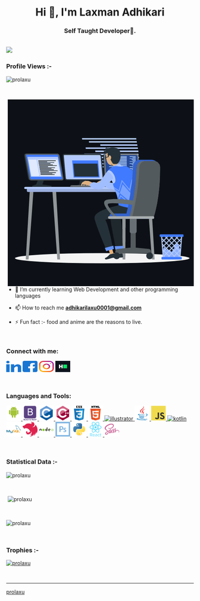 <h1 align="center">Hi 👋, I'm Laxman Adhikari</h1>
<h3 align="center">Self Taught Developer🌟.</h3>

<br>
<img src="https://www.holopin.me/prolaxu">
<br>
<p align="right"> <h3>Profile Views :-</h3> <img src="https://komarev.com/ghpvc/?username=prolaxu&label=Profile%20views&color=0e75b6&style=flat"
    alt="prolaxu" /> 
  </p>
<br>

<p><img align="right" src="https://raw.githubusercontent.com/prolaxu/prolaxu/main/assets/animation.gif" alt="prolaxu" /></p>


- 🌱 I’m currently learning Web Development and other programming languages

- 📫 How to reach me **adhikarilaxu0001@gmail.com**

- ⚡ Fun fact :- food and anime are the reasons to live.

<br>

<h3 align="left">Connect with me:</h3>
<p align="left">
  <a href="https://linkedin.com/in/prolaxu" target="blank"><img align="center"
      src="https://raw.githubusercontent.com/prolaxu/prolaxu/b2176b4e589355535bc69f84b4b10462802c414e/assets/svgs/linked-in-alt.svg"
      alt="prolaxu" height="30" width="40" /></a>
  <a href="https://fb.com/adam pithen wala" target="blank"><img align="center"
      src="https://raw.githubusercontent.com/prolaxu/prolaxu/b2176b4e589355535bc69f84b4b10462802c414e/assets/svgs/facebook.svg"
      alt="adam pithen wala" height="30" width="40" /></a>
  <a href="https://instagram.com/_._.adam._" target="blank"><img align="center"
      src="https://raw.githubusercontent.com/prolaxu/prolaxu/b2176b4e589355535bc69f84b4b10462802c414e/assets/svgs/instagram.svg"
      alt="_._.adam._" height="30" width="40" /></a>
  <a href="https://www.hackerrank.com/prolaxu" target="blank"><img align="center"
      src="https://raw.githubusercontent.com/prolaxu/prolaxu/d42a1dad094b974668ae896b49a448f08c737657/assets/svgs/hackerrank.svg"
      alt="prolaxu" height="30" width="40" /></a>
</p>

<br>

<h3 align="left">Languages and Tools:</h3>
<p align="left"> <a href="https://developer.android.com" target="_blank" rel="noreferrer"> <img
      src="https://raw.githubusercontent.com/prolaxu/prolaxu/b2176b4e589355535bc69f84b4b10462802c414e/assets/svgs/android-original-wordmark.svg"
      alt="android" width="40" height="40" /> </a> <a href="https://getbootstrap.com" target="_blank" rel="noreferrer">
    <img src="https://raw.githubusercontent.com/prolaxu/prolaxu/b2176b4e589355535bc69f84b4b10462802c414e/assets/svgs/bootstrap-plain-wordmark.svg"
      alt="bootstrap" width="40" height="40" /> </a> <a href="https://www.cprogramming.com/" target="_blank"
    rel="noreferrer"> <img src="https://raw.githubusercontent.com/prolaxu/prolaxu/b2176b4e589355535bc69f84b4b10462802c414e/assets/svgs/c-original.svg"
      alt="c" width="40" height="40" /> </a> <a href="https://www.w3schools.com/cpp/" target="_blank" rel="noreferrer">
    <img src="https://raw.githubusercontent.com/prolaxu/prolaxu/b2176b4e589355535bc69f84b4b10462802c414e/assets/svgs/cplusplus-original.svg"
      alt="cplusplus" width="40" height="40" /> </a> <a href="https://www.w3schools.com/css/" target="_blank"
    rel="noreferrer"> <img
      src="https://raw.githubusercontent.com/prolaxu/prolaxu/b2176b4e589355535bc69f84b4b10462802c414e/assets/svgs/css3-original-wordmark.svg" alt="css3"
      width="40" height="40" /> </a> <a href="https://www.w3.org/html/" target="_blank" rel="noreferrer"> <img
      src="https://raw.githubusercontent.com/prolaxu/prolaxu/b2176b4e589355535bc69f84b4b10462802c414e/assets/svgs/html5-original-wordmark.svg"
      alt="html5" width="40" height="40" /> </a> <a href="https://www.adobe.com/in/products/illustrator.html"
    target="_blank" rel="noreferrer"> <img
      src="https://www.vectorlogo.zone/logos/adobe_illustrator-icon.svg" alt="illustrator" width="40"
      height="40" /> </a> <a href="https://www.java.com" target="_blank" rel="noreferrer"> <img
      src="https://raw.githubusercontent.com/prolaxu/prolaxu/d42a1dad094b974668ae896b49a448f08c737657/assets/svgs/java-original.svg" alt="java" width="40"
      height="40" /> </a> <a href="https://developer.mozilla.org/en-US/docs/Web/JavaScript" target="_blank"
    rel="noreferrer"> <img
      src="https://raw.githubusercontent.com/prolaxu/prolaxu/b2176b4e589355535bc69f84b4b10462802c414e/assets/svgs/javascript-original.svg"
      alt="javascript" width="40" height="40" /> </a> <a href="https://kotlinlang.org" target="_blank" rel="noreferrer">
    <img src="https://www.vectorlogo.zone/logos/kotlinlang/kotlinlang-icon.svg" alt="kotlin" width="40" height="40" />
  </a> <a href="https://www.mysql.com/" target="_blank" rel="noreferrer"> <img
      src="https://raw.githubusercontent.com/prolaxu/prolaxu/b2176b4e589355535bc69f84b4b10462802c414e/assets/svgs/mysql-original-wordmark.svg"
      alt="mysql" width="40" height="40" /> </a> <a href="https://nestjs.com/" target="_blank" rel="noreferrer"> <img
      src="https://raw.githubusercontent.com/prolaxu/prolaxu/d42a1dad094b974668ae896b49a448f08c737657/assets/svgs/nestjs-plain.svg" alt="nestjs"
      width="40" height="40" /> </a> <a href="https://nodejs.org" target="_blank" rel="noreferrer"> <img
      src="https://raw.githubusercontent.com/prolaxu/prolaxu/b2176b4e589355535bc69f84b4b10462802c414e/assets/svgs/nodejs-original-wordmark.svg"
      alt="nodejs" width="40" height="40" /> </a> <a href="https://pandas.pydata.org/" target="_blank" rel="noreferrer">
    <img
      src="https://raw.githubusercontent.com/prolaxu/prolaxu/d42a1dad094b974668ae896b49a448f08c737657/assets/svgs/photoshop-line.svg" alt="photoshop"
      width="40" height="40" /> </a> <a href="https://www.python.org" target="_blank" rel="noreferrer"> <img
      src="https://raw.githubusercontent.com/prolaxu/prolaxu/b2176b4e589355535bc69f84b4b10462802c414e/assets/svgs/python-original.svg" alt="python"
      width="40" height="40" /> </a> <a href="https://reactjs.org/" target="_blank" rel="noreferrer"> <img
      src="https://raw.githubusercontent.com/prolaxu/prolaxu/b2176b4e589355535bc69f84b4b10462802c414e/assets/svgs/react-original-wordmark.svg"
      alt="react" width="40" height="40" /> </a> <a href="https://sass-lang.com" target="_blank" rel="noreferrer"> <img
      src="https://raw.githubusercontent.com/prolaxu/prolaxu/b2176b4e589355535bc69f84b4b10462802c414e/assets/svgs/sass-original.svg" alt="sass" width="40"
      height="40" /> </a> </p>

<br>

<h3>Statistical Data :-</h3>
<p><img align="center"
    src="https://github-readme-stats.vercel.app/api/top-langs?username=prolaxu&show_icons=true&locale=en&layout=compact"
    alt="prolaxu" /></p>

<br>

<p>&nbsp;<img align="center" src="https://github-readme-stats.vercel.app/api?username=prolaxu&show_icons=true&locale=en"
    alt="prolaxu" /></p>

<br>

<p><img align="center" src="https://github-readme-streak-stats.herokuapp.com/?user=prolaxu&" alt="prolaxu" /></p>

<br>
<h3>Trophies :-</h3>
<p align="left"> <a href="https://github.com/ryo-ma/github-profile-trophy"><img
      src="https://github-profile-trophy.vercel.app/?username=prolaxu" alt="prolaxu" /></a> </p>

<p align="left"> <a href="https://twitter.com/" target="blank"><img
      src="https://img.shields.io/twitter/follow/?logo=twitter&style=for-the-badge" alt="" /></a> </p>


------------------------------------------------------------------------------------------------------------------------------------------
[prolaxu](https://github.com/prolaxu)
